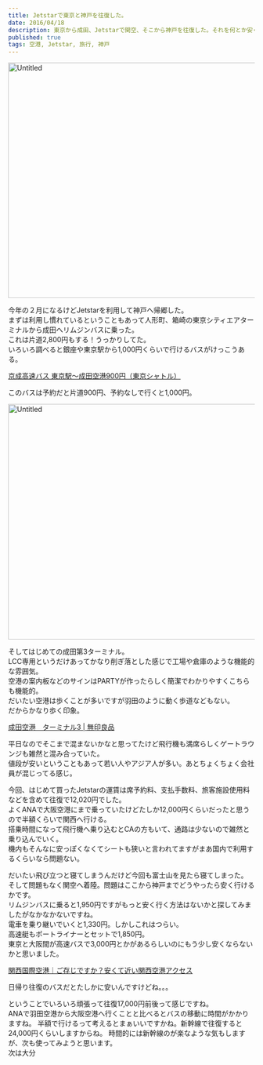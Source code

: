 ```yaml
---
title: Jetstarで東京と神戸を往復した。
date: 2016/04/18
description: 東京から成田、Jetstarで関空、そこから神戸を往復した。それを何とか安くする方法。
published: true
tags: 空港, Jetstar, 旅行, 神戸
---
```


<a data-flickr-embed="true"  href="https://www.flickr.com/photos/shigeki_takeguchi/24178068794/in/dateposted-public/" title="Untitled"><img src="https://farm2.staticflickr.com/1558/24178068794_47612f6e42_z.jpg" width="640" height="480" alt="Untitled"></a><script async src="//embedr.flickr.com/assets/client-code.js" charset="utf-8"></script>

今年の２月になるけどJetstarを利用して神戸へ帰郷した。  
まずは利用し慣れているということもあって人形町、箱崎の東京シティエアターミナルから成田へリムジンバスに乗った。  
これは片道2,800円もする！うっかりしてた。  
いろいろ調べると銀座や東京駅から1,000円くらいで行けるバスがけっこうある。

[京成高速バス 東京駅～成田空港900円（東京シャトル）](http://www.keiseibus.co.jp/kousoku/nrt16.html)

このバスは予約だと片道900円、予約なしで行くと1,000円。

<a data-flickr-embed="true"  href="https://www.flickr.com/photos/shigeki_takeguchi/24798872642/in/dateposted-public/" title="Untitled"><img src="https://farm2.staticflickr.com/1645/24798872642_3c9c7dab31_z.jpg" width="640" height="480" alt="Untitled"></a><script async src="//embedr.flickr.com/assets/client-code.js" charset="utf-8"></script>

そしてはじめての成田第3ターミナル。  
LCC専用というだけあってかなり削ぎ落とした感じで工場や倉庫のような機能的な雰囲気。  
空港の案内板などのサインはPARTYが作ったらしく簡潔でわかりやすくこちらも機能的。  
だいたい空港は歩くことが多いですが羽田のように動く歩道などもない。  
だからかなり歩く印象。

[成田空港　ターミナル3 | 無印良品](https://www.muji.com/jp/narita-terminal3/)

平日なのでそこまで混まないかなと思ってたけど飛行機も満席らしくゲートラウンジも雑然と混み合っていた。  
値段が安いということもあって若い人やアジア人が多い。あとちょくちょく会社員が混じってる感じ。  

今回、はじめて買ったJetstarの運賃は席予約料、支払手数料、旅客施設使用料などを含めて往復で12,020円でした。  
よくANAで大阪空港にまで乗っていたけどたしか12,000円くらいだったと思うので半額くらいで関西へ行ける。  
搭乗時間になって飛行機へ乗り込むとCAの方もいて、通路は少ないので雑然と乗り込んでいく。  
機内もそんなに安っぽくなくてシートも狭いと言われてますがまあ国内で利用するくらいなら問題ない。

だいたい飛び立つと寝てしまうんだけど今回も富士山を見たら寝てしまった。
そして問題もなく関空へ着陸。問題はここから神戸までどうやったら安く行けるかです。  
リムジンバスに乗ると1,950円ですがもっと安く行く方法はないかと探してみましたがなかなかないですね。  
電車を乗り継いでいくと1,330円。しかしこれはつらい。  
高速艇もポートライナーとセットで1,850円。  
東京と大阪間が高速バスで3,000円とかがあるらしいのにもう少し安くならないかと思いました。

[関西国際空港｜ご存じですか？安くて近い関西空港アクセス](http://www.kansai-airport.or.jp/otoku-access/)

日帰り往復のバスだとたしかに安いんですけどね。。。

ということでいろいろ頑張って往復17,000円前後って感じですね。  
ANAで羽田空港から大阪空港へ行くことと比べるとバスの移動に時間がかかりますね。
半額で行けるって考えるとまぁいいですかね。新幹線で往復すると24,000円くらいしますからね。
時間的には新幹線のが楽なような気もしますが、次も使ってみようと思います。  
次は大分
